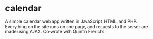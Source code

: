 # calendar
A simple calendar web app written in JavaScript, HTML, and PHP. Everything on the site runs on one page, and requests to the server are made using AJAX. Co-wrote with Quintin Frerichs.
